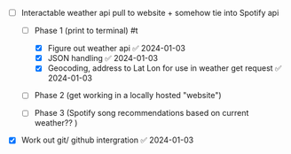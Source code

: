- [ ] Interactable weather api pull to website + somehow tie into Spotify api
	- [ ] Phase 1 (print to terminal) #t 
		- [x] Figure out weather api ✅ 2024-01-03
		- [x] JSON handling ✅ 2024-01-03
		- [x] Geocoding, address to Lat Lon for use in weather get request ✅ 2024-01-03
	- [ ] Phase 2 (get working in a locally hosted "website")
	- [ ] Phase 3 (Spotify song recommendations based on current weather?? )



- [x] Work out git/ github intergration ✅ 2024-01-03
